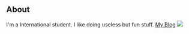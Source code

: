 ## About
I'm a International student.
I like doing useless but fun stuff.
[My Blog](https://synthesizer.moe)
![](http://github-profile-summary-cards.vercel.app/api/cards/profile-details?username=Caviar-X&theme=transparent)

